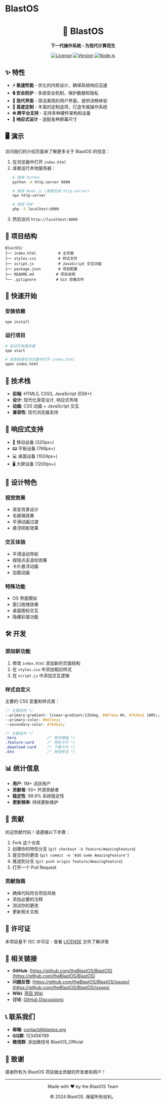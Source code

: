 # BlastOS

<div align="center">
  <h1>🚀 BlastOS</h1>
  <p><strong>下一代操作系统 - 为现代计算而生</strong></p>
  
  [![License](https://img.shields.io/badge/license-ISC-blue.svg)](LICENSE)
  [![Version](https://img.shields.io/badge/version-1.0.0-green.svg)](package.json)
  [![Node.js](https://img.shields.io/badge/node.js-latest-brightgreen.svg)](https://nodejs.org/)
</div>

## ✨ 特性

- **⚡ 极速性能** - 优化的内核设计，确保系统响应迅速
- **🔒 安全防护** - 多层安全机制，保护数据和隐私
- **🎨 现代界面** - 简洁美观的用户界面，提供流畅体验
- **🔧 高度定制** - 丰富的定制选项，打造专属操作系统
- **🌐 跨平台支持** - 支持多种硬件架构和设备
- **📱 响应式设计** - 适配各种屏幕尺寸

## 🖥️ 演示

访问我们的介绍页面来了解更多关于 BlastOS 的信息：

1. 在浏览器中打开 `index.html`
2. 或者运行本地服务器：
   ```bash
   # 使用 Python
   python -m http.server 8000
   
   # 使用 Node.js (需要安装 http-server)
   npx http-server
   
   # 使用 PHP
   php -S localhost:8000
   ```
3. 然后访问 `http://localhost:8000`

## 📁 项目结构

```
BlastOS/
├── index.html          # 主页面
├── styles.css          # 样式文件
├── script.js           # JavaScript 交互功能
├── package.json        # 项目配置
├── README.md          # 项目说明
└── .gitignore         # Git 忽略文件
```

## 🚀 快速开始

### 安装依赖

```bash
npm install
```

### 运行项目

```bash
# 启动开发服务器
npm start

# 或者直接在浏览器中打开 index.html
open index.html
```

## 🎯 技术栈

- **前端**: HTML5, CSS3, JavaScript (ES6+)
- **设计**: 现代化渐变设计, 响应式布局
- **动画**: CSS 动画 + JavaScript 交互
- **兼容性**: 现代浏览器支持

## 📱 响应式支持

- 📱 移动设备 (320px+)
- 📟 平板设备 (768px+)
- 💻 桌面设备 (1024px+)
- 🖥️ 大屏设备 (1200px+)

## 🎨 设计特色

### 视觉效果
- 渐变背景设计
- 毛玻璃效果
- 平滑动画过渡
- 悬浮阴影效果

### 交互体验
- 平滑滚动导航
- 按钮点击波纹效果
- 卡片悬浮动画
- 加载动画

### 特殊功能
- OS 界面模拟
- 窗口拖拽效果
- 桌面图标交互
- 隐藏彩蛋功能

## 🛠️ 开发

### 添加新功能

1. 修改 `index.html` 添加新的页面结构
2. 在 `styles.css` 中添加相应样式
3. 在 `script.js` 中添加交互逻辑

### 样式自定义

主要的 CSS 变量和样式类：

```css
/* 主要颜色 */
--primary-gradient: linear-gradient(135deg, #667eea 0%, #764ba2 100%);
--primary-color: #667eea;
--secondary-color: #764ba2;

/* 主要组件 */
.hero              /* 首页横幅 */
.feature-card      /* 特性卡片 */
.download-card     /* 下载卡片 */
.btn               /* 按钮样式 */
```

## 📊 统计信息

- **用户**: 1M+ 活跃用户
- **贡献者**: 50+ 开源贡献者
- **稳定性**: 99.9% 系统稳定性
- **更新频率**: 持续更新维护

## 🤝 贡献

欢迎贡献代码！请遵循以下步骤：

1. Fork 这个仓库
2. 创建你的特性分支 (`git checkout -b feature/AmazingFeature`)
3. 提交你的更改 (`git commit -m 'Add some AmazingFeature'`)
4. 推送到分支 (`git push origin feature/AmazingFeature`)
5. 打开一个 Pull Request

### 贡献指南

- 确保代码符合项目风格
- 添加必要的注释
- 测试你的更改
- 更新相关文档

## 📄 许可证

本项目基于 ISC 许可证 - 查看 [LICENSE](LICENSE) 文件了解详情

## 🔗 相关链接

- **GitHub**: [https://github.com/theBlastOS/BlastOS](https://github.com/theBlastOS/BlastOS)
- **问题反馈**: [https://github.com/theBlastOS/BlastOS/issues](https://github.com/theBlastOS/BlastOS/issues)
- **Wiki**: [项目 Wiki](https://github.com/theBlastOS/BlastOS/wiki)
- **讨论**: [GitHub Discussions](https://github.com/theBlastOS/BlastOS/discussions)

## 📞 联系我们

- **邮箱**: contact@blastos.org
- **QQ群**: 123456789
- **微信群**: 添加微信号 BlastOS_Official

## 🎉 致谢

感谢所有为 BlastOS 项目做出贡献的开发者和用户！

---

<div align="center">
  <p>Made with ❤️ by the BlastOS Team</p>
  <p>© 2024 BlastOS. 保留所有权利。</p>
</div>

